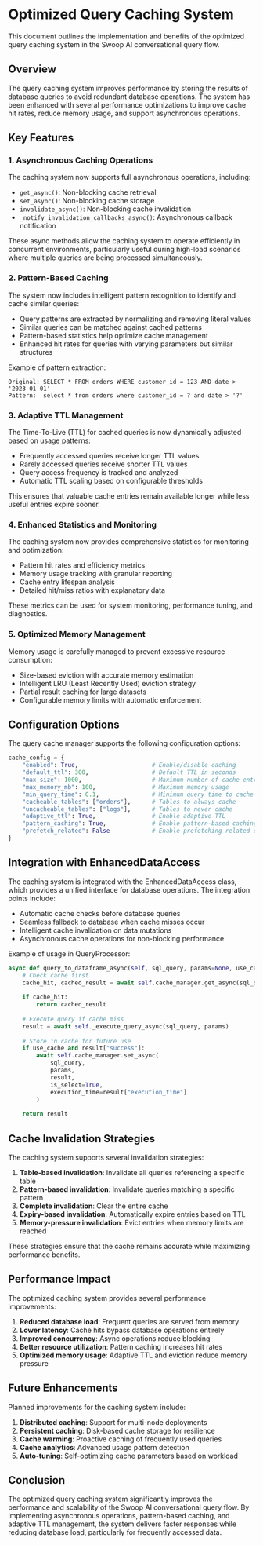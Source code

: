 # Optimized Query Caching System

This document outlines the implementation and benefits of the optimized query caching system in the Swoop AI conversational query flow.

## Overview

The query caching system improves performance by storing the results of database queries to avoid redundant database operations. The system has been enhanced with several performance optimizations to improve cache hit rates, reduce memory usage, and support asynchronous operations.

## Key Features

### 1. Asynchronous Caching Operations

The caching system now supports full asynchronous operations, including:

- `get_async()`: Non-blocking cache retrieval
- `set_async()`: Non-blocking cache storage
- `invalidate_async()`: Non-blocking cache invalidation
- `_notify_invalidation_callbacks_async()`: Asynchronous callback notification

These async methods allow the caching system to operate efficiently in concurrent environments, particularly useful during high-load scenarios where multiple queries are being processed simultaneously.

### 2. Pattern-Based Caching

The system now includes intelligent pattern recognition to identify and cache similar queries:

- Query patterns are extracted by normalizing and removing literal values
- Similar queries can be matched against cached patterns
- Pattern-based statistics help optimize cache management
- Enhanced hit rates for queries with varying parameters but similar structures

Example of pattern extraction:
```
Original: SELECT * FROM orders WHERE customer_id = 123 AND date > '2023-01-01'
Pattern:  select * from orders where customer_id = ? and date > '?'
```

### 3. Adaptive TTL Management

The Time-To-Live (TTL) for cached queries is now dynamically adjusted based on usage patterns:

- Frequently accessed queries receive longer TTL values
- Rarely accessed queries receive shorter TTL values
- Query access frequency is tracked and analyzed
- Automatic TTL scaling based on configurable thresholds

This ensures that valuable cache entries remain available longer while less useful entries expire sooner.

### 4. Enhanced Statistics and Monitoring

The caching system now provides comprehensive statistics for monitoring and optimization:

- Pattern hit rates and efficiency metrics
- Memory usage tracking with granular reporting
- Cache entry lifespan analysis
- Detailed hit/miss ratios with explanatory data

These metrics can be used for system monitoring, performance tuning, and diagnostics.

### 5. Optimized Memory Management

Memory usage is carefully managed to prevent excessive resource consumption:

- Size-based eviction with accurate memory estimation
- Intelligent LRU (Least Recently Used) eviction strategy
- Partial result caching for large datasets
- Configurable memory limits with automatic enforcement

## Configuration Options

The query cache manager supports the following configuration options:

```python
cache_config = {
    "enabled": True,                     # Enable/disable caching
    "default_ttl": 300,                  # Default TTL in seconds
    "max_size": 1000,                    # Maximum number of cache entries
    "max_memory_mb": 100,                # Maximum memory usage
    "min_query_time": 0.1,               # Minimum query time to cache
    "cacheable_tables": ["orders"],      # Tables to always cache
    "uncacheable_tables": ["logs"],      # Tables to never cache
    "adaptive_ttl": True,                # Enable adaptive TTL
    "pattern_caching": True,             # Enable pattern-based caching
    "prefetch_related": False            # Enable prefetching related data
}
```

## Integration with EnhancedDataAccess

The caching system is integrated with the EnhancedDataAccess class, which provides a unified interface for database operations. The integration points include:

- Automatic cache checks before database queries
- Seamless fallback to database when cache misses occur
- Intelligent cache invalidation on data mutations
- Asynchronous cache operations for non-blocking performance

Example of usage in QueryProcessor:

```python
async def query_to_dataframe_async(self, sql_query, params=None, use_cache=True):
    # Check cache first
    cache_hit, cached_result = await self.cache_manager.get_async(sql_query, params)
    
    if cache_hit:
        return cached_result
    
    # Execute query if cache miss
    result = await self._execute_query_async(sql_query, params)
    
    # Store in cache for future use
    if use_cache and result["success"]:
        await self.cache_manager.set_async(
            sql_query, 
            params, 
            result,
            is_select=True, 
            execution_time=result["execution_time"]
        )
    
    return result
```

## Cache Invalidation Strategies

The caching system supports several invalidation strategies:

1. **Table-based invalidation**: Invalidate all queries referencing a specific table
2. **Pattern-based invalidation**: Invalidate queries matching a specific pattern
3. **Complete invalidation**: Clear the entire cache
4. **Expiry-based invalidation**: Automatically expire entries based on TTL
5. **Memory-pressure invalidation**: Evict entries when memory limits are reached

These strategies ensure that the cache remains accurate while maximizing performance benefits.

## Performance Impact

The optimized caching system provides several performance improvements:

1. **Reduced database load**: Frequent queries are served from memory
2. **Lower latency**: Cache hits bypass database operations entirely
3. **Improved concurrency**: Async operations reduce blocking
4. **Better resource utilization**: Pattern caching increases hit rates
5. **Optimized memory usage**: Adaptive TTL and eviction reduce memory pressure

## Future Enhancements

Planned improvements for the caching system include:

1. **Distributed caching**: Support for multi-node deployments
2. **Persistent caching**: Disk-based cache storage for resilience
3. **Cache warming**: Proactive caching of frequently used queries
4. **Cache analytics**: Advanced usage pattern detection
5. **Auto-tuning**: Self-optimizing cache parameters based on workload

## Conclusion

The optimized query caching system significantly improves the performance and scalability of the Swoop AI conversational query flow. By implementing asynchronous operations, pattern-based caching, and adaptive TTL management, the system delivers faster responses while reducing database load, particularly for frequently accessed data. 